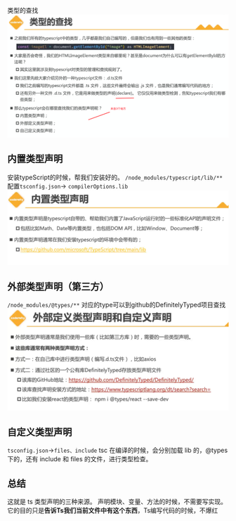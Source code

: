 





类型的查找
![](https://raw.githubusercontent.com/Hbisedm/my-blob-picGo/main/img/202206191532127.png)

## 内置类型声明
安装typeScript的时候，帮我们安装好的。
`/node_modules/typescript/lib/**`
配置`tsconfig.json`-> `compilerOptions.lib`
![](https://raw.githubusercontent.com/Hbisedm/my-blob-picGo/main/img/202206191536421.png)

## 外部类型声明（第三方）
`/node_modules/@types/**`
对应的type可以到github的DefinitelyTyped项目查找
![](https://raw.githubusercontent.com/Hbisedm/my-blob-picGo/main/img/202206191538303.png)


## 自定义类型声明
`tsconfig.json`->`files、include`
tsc 在编译的时候，会分别加载 lib 的，@types 下的，还有 include 和 files 的文件，进行类型检查。


## 总结
这就是 ts 类型声明的三种来源。
声明模块、变量、方法的时候，不需要写实现。它的目的只是**告诉Ts我们当前文件中有这个东西**，Ts编写代码的时候，不爆红




